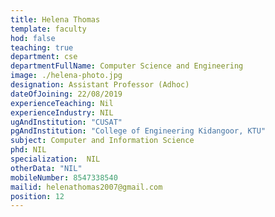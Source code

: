 ```yaml
---
title: Helena Thomas
template: faculty
hod: false
teaching: true
department: cse
departmentFullName: Computer Science and Engineering
image: ./helena-photo.jpg
designation: Assistant Professor (Adhoc)
dateOfJoining: 22/08/2019
experienceTeaching: Nil
experienceIndustry: NIL
ugAndInstitution: "CUSAT"
pgAndInstitution: "College of Engineering Kidangoor, KTU"
subject: Computer and Information Science
phd: NIL
specialization:  NIL
otherData: "NIL"
mobileNumber: 8547338540
mailid: helenathomas2007@gmail.com
position: 12
---
```

